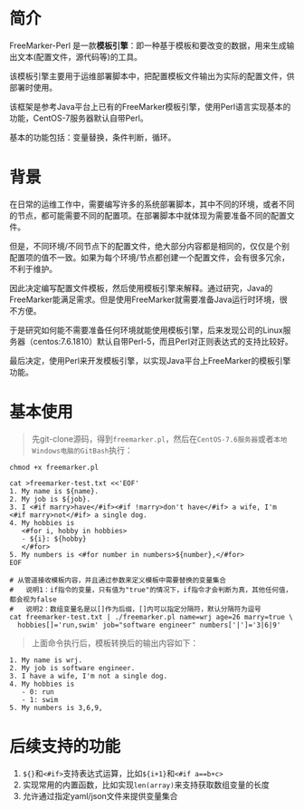 # 简介

FreeMarker-Perl 是一款**模板引擎**：即一种基于模板和要改变的数据，用来生成输出文本(配置文件，源代码等)的工具。

该模板引擎主要用于运维部署脚本中，把配置模板文件输出为实际的配置文件，供部署时使用。

该框架是参考Java平台上已有的FreeMarker模板引擎，使用Perl语言实现基本的功能，CentOS-7服务器默认自带Perl。

基本的功能包括：变量替换，条件判断，循环。

# 背景

在日常的运维工作中，需要编写许多的系统部署脚本，其中不同的环境，或者不同的节点，都可能需要不同的配置项。在部署脚本中就体现为需要准备不同的配置文件。

但是，不同环境/不同节点下的配置文件，绝大部分内容都是相同的，仅仅是个别配置项的值不一致。如果为每个环境/节点都创建一个配置文件，会有很多冗余，不利于维护。

因此决定编写配置文件模板，然后使用模板引擎来解释。通过研究，Java的FreeMarker能满足需求。但是使用FreeMarker就需要准备Java运行时环境，很不方便。

于是研究如何能不需要准备任何环境就能使用模板引擎，后来发现公司的Linux服务器（centos:7.6.1810）默认自带Perl-5，而且Perl对正则表达式的支持比较好。

最后决定，使用Perl来开发模板引擎，以实现Java平台上FreeMarker的模板引擎功能。

# 基本使用

> 先git-clone源码，得到`freemarker.pl`，然后在`CentOS-7.6服务器`或者`本地Windows电脑的GitBash`执行：

```shell
chmod +x freemarker.pl

cat >freemarker-test.txt <<'EOF'
1. My name is ${name}.
2. My job is ${job}.
3. I <#if marry>have</#if><#if !marry>don't have</#if> a wife, I'm <#if marry>not</#if> a single dog.
4. My hobbies is
   <#for i, hobby in hobbies>
   - ${i}: ${hobby}
   </#for>
5. My numbers is <#for number in numbers>${number},</#for>
EOF

# 从管道接收模板内容，并且通过参数来定义模板中需要替换的变量集合
#   说明1：if指令的变量，只有值为"true"的情况下，if指令才会判断为真，其他任何值，都会视为false
#   说明2：数组变量名是以[]作为后缀，[]内可以指定分隔符，默认分隔符为逗号
cat freemarker-test.txt | ./freemarker.pl name=wrj age=26 marry=true \
  hobbies[]='run,swim' job="software engineer" numbers['|']='3|6|9'
```

> 上面命令执行后，模板转换后的输出内容如下：

```
1. My name is wrj.
2. My job is software engineer.
3. I have a wife, I'm not a single dog.
4. My hobbies is
   - 0: run
   - 1: swim
5. My numbers is 3,6,9,
```

# 后续支持的功能

1. `${}`和`<#if>`支持表达式运算，比如`${i+1}`和`<#if a==b+c>`
2. 实现常用的内置函数，比如实现`len(array)`来支持获取数组变量的长度
3. 允许通过指定yaml/json文件来提供变量集合
